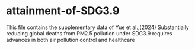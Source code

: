 # attainment-of-SDG3.9
This file contains the supplementary data of Yue et al.,(2024) Substantially reducing global deaths from PM2.5 pollution under SDG3.9 requires advances in both air pollution control and healthcare
